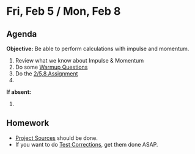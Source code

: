 Fri, Feb 5 / Mon, Feb 8
==================

Agenda
---------
**Objective:** Be able to perform calculations with impulse and momentum.

1. Review what we know about Impulse & Momentum
2. Do some [Warmup Questions][WU]
3. Do the [2/5,8 Assignment][assmt]
4. 


**If absent:**

 1. 

Homework 
-------------
- [Project Sources][sources] should be done.
- If you want to do [Test Corrections][correct], get them done ASAP.

[sources]: https://avon.schoology.com/assignment/4545023001
[correct]: https://avon.schoology.com/assignment/4631473967/

[assmt]: https://avon.schoology.com/assignment/4650942693/
[WU]: https://avon.schoology.com/page/4650868868
<!--stackedit_data:
eyJoaXN0b3J5IjpbLTEzNjUzMTQ2MDQsMzUxOTI4MzExLC0xNz
I5NTY4Njk1LC0xODY5MTY1NTI4LDEyOTAxMTY0MDMsLTEzMDc4
MTUwMjksNDUzMzM1ODE4LC02NjA5NTI3OTMsLTEzNzEzMTgwMj
ksLTE3MTk1MzgxOSwtOTkwMDAyNTE2LC0xMzI3NjI0MTcyLC03
OTY1MDU4NDVdfQ==
-->